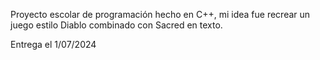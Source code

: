 Proyecto escolar de programación hecho en C++, mi idea fue recrear un juego estilo Diablo combinado con Sacred en texto.

Entrega el 1/07/2024

